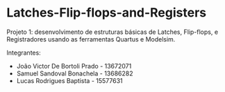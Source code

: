 # Latches-Flip-flops-and-Registers

Projeto 1: desenvolvimento de estruturas básicas de Latches, Flip-flops, e Registradores usando as ferramentas Quartus e Modelsim.

Integrantes: 
* João Victor De Bortoli Prado - 13672071
* Samuel Sandoval Bonachela - 13686282
* Lucas Rodrigues Baptista - 15577631
